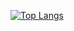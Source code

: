 [![Top Langs](https://github-readme-stats.vercel.app/api/top-langs/?username=EduardSergeev&show_icons=true&&langs_count=8&layout=compact&theme=transparent&hide_progress=true)](https://github.com/EduardSergeev)
